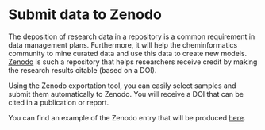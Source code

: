 # Submit data to Zenodo

The deposition of research data in a repository is a common requirement in data management plans. Furthermore, it will help the cheminformatics community to mine curated data and use this data to create new models.
[Zenodo](https://zenodo.org/) is such a repository that helps researchers receive credit by making the research results citable (based on a DOI). 

Using the Zenodo exportation tool, you can easily select samples and submit them automatically to Zenodo. You will receive a DOI that can be cited in a publication or report.

You can find an example of the Zenodo entry that will be produced [here](https://zenodo.org/record/4308638).

